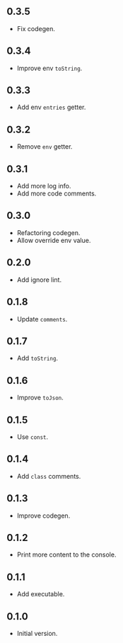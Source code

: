 ## 0.3.5

- Fix codegen.

## 0.3.4

- Improve env `toString`.

## 0.3.3

- Add env `entries` getter.

## 0.3.2

- Remove `env` getter.

## 0.3.1

- Add more log info.
- Add more code comments.

## 0.3.0

- Refactoring codegen.
- Allow override env value.

## 0.2.0

- Add ignore lint.

## 0.1.8

- Update `comments`.

## 0.1.7

- Add `toString`.

## 0.1.6

- Improve `toJson`.

## 0.1.5

- Use `const`.

## 0.1.4

- Add `class` comments.

## 0.1.3

- Improve codegen.

## 0.1.2

- Print more content to the console.

## 0.1.1

- Add executable.

## 0.1.0

- Initial version.
